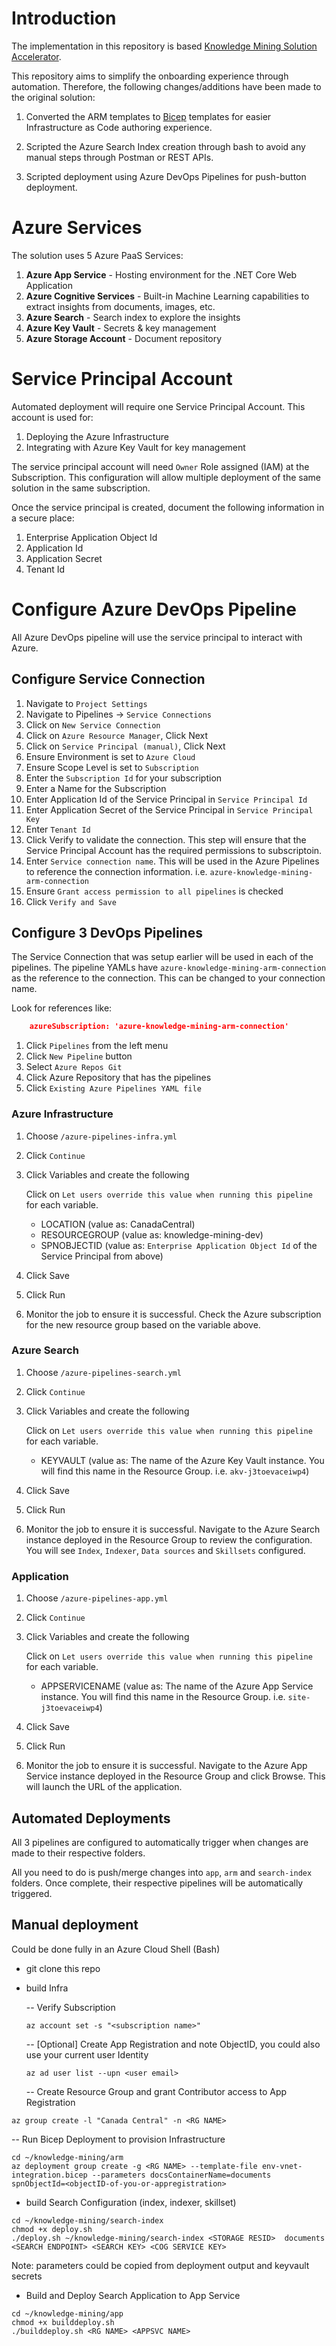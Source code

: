 # Introduction

The implementation in this repository is based [Knowledge Mining Solution Accelerator](https://docs.microsoft.com/en-us/samples/azure-samples/azure-search-knowledge-mining/azure-search-knowledge-mining/).

This repository aims to simplify the onboarding experience through automation.  Therefore, the following changes/additions have been made to the original solution:

1. Converted the ARM templates to [Bicep](https://github.com/Azure/bicep) templates for easier Infrastructure as Code authoring experience.

2. Scripted the Azure Search Index creation through bash to avoid any manual steps through Postman or REST APIs.

3. Scripted deployment using Azure DevOps Pipelines for push-button deployment.

# Azure Services

The solution uses 5 Azure PaaS Services:

1. **Azure App Service** - Hosting environment for the .NET Core Web Application
2. **Azure Cognitive Services** - Built-in Machine Learning capabilities to extract insights from documents, images, etc.
3. **Azure Search** - Search index to explore the insights
4. **Azure Key Vault** - Secrets & key management
5. **Azure Storage Account** - Document repository

# Service Principal Account

Automated deployment will require one Service Principal Account.  This account is used for:

1. Deploying the Azure Infrastructure
2. Integrating with Azure Key Vault for key management

The service principal account will need `Owner` Role assigned (IAM) at the Subscription.  This configuration will allow multiple deployment of the same solution in the same subscription.

Once the service principal is created, document the following information in a secure place:

1. Enterprise Application Object Id
2. Application Id
3. Application Secret
4. Tenant Id

# Configure Azure DevOps Pipeline

All Azure DevOps pipeline will use the service principal to interact with Azure.

## Configure Service Connection

1. Navigate to `Project Settings`
2. Navigate to Pipelines -> `Service Connections`
3. Click on `New Service Connection`
4. Click on `Azure Resource Manager`, Click Next
5. Click on `Service Principal (manual)`, Click Next
6. Ensure Environment is set to `Azure Cloud`
7. Ensure Scope Level is set to `Subscription`
8. Enter the `Subscription Id` for your subscription
9. Enter a Name for the Subscription
10.  Enter Application Id of the Service Principal in `Service Principal Id`
11.  Enter Application Secret of the Service Principal in `Service Principal Key`
12.  Enter `Tenant Id`
13.  Click Verify to validate the connection.  This step will ensure that the Service Principal Account has the required permissions to subscriptoin.
14. Enter `Service connection name`.  This will be used in the Azure Pipelines to reference the connection information.  i.e. `azure-knowledge-mining-arm-connection`
15. Ensure `Grant access permission to all pipelines` is checked
16. Click `Verify and Save`

## Configure 3 DevOps Pipelines

The Service Connection that was setup earlier will be used in each of the pipelines.  The pipeline YAMLs have `azure-knowledge-mining-arm-connection` as the reference to the connection.  This can be changed to your connection name.

Look for references like:

```json
    azureSubscription: 'azure-knowledge-mining-arm-connection'
```

1. Click `Pipelines` from the left menu
2. Click `New Pipeline` button
3. Select `Azure Repos Git`
4. Click Azure Repository that has the pipelines
5. Click `Existing Azure Pipelines YAML file`

### Azure Infrastructure

1. Choose `/azure-pipelines-infra.yml`
2. Click `Continue`
3. Click Variables and create the following

    Click on `Let users override this value when running this pipeline` for each variable.

    - LOCATION (value as: CanadaCentral)
    - RESOURCEGROUP (value as:  knowledge-mining-dev)
    - SPNOBJECTID (value as: `Enterprise Application Object Id` of the Service Principal from above)

4. Click Save
5. Click Run
6. Monitor the job to ensure it is successful.  Check the Azure subscription for the new resource group based on the variable above.

### Azure Search

1. Choose `/azure-pipelines-search.yml`
2. Click `Continue`
3. Click Variables and create the following

    Click on `Let users override this value when running this pipeline` for each variable.

    - KEYVAULT (value as: The name of the Azure Key Vault instance.  You will find this name in the Resource Group.  i.e. `akv-j3toevaceiwp4`)

4. Click Save
5. Click Run
6. Monitor the job to ensure it is successful.  Navigate to the Azure Search instance deployed in the Resource Group to review the configuration.  You will see `Index`, `Indexer`, `Data sources` and `Skillsets` configured.


### Application

1. Choose `/azure-pipelines-app.yml`
2. Click `Continue`
3. Click Variables and create the following

    Click on `Let users override this value when running this pipeline` for each variable.

    - APPSERVICENAME (value as: The name of the Azure App Service instance.  You will find this name in the Resource Group.  i.e. `site-j3toevaceiwp4`)

4. Click Save
5. Click Run
6. Monitor the job to ensure it is successful.  Navigate to the Azure App Service instance deployed in the Resource Group and click Browse.  This will launch the URL of the application.


## Automated Deployments

All 3 pipelines are configured to automatically trigger when changes are made to their respective folders.

All you need to do is push/merge changes into `app`, `arm` and `search-index` folders.  Once complete, their respective pipelines will be automatically triggered.

## Manual deployment

Could be done fully in an Azure Cloud Shell (Bash)

- git clone this repo

- build Infra

  -- Verify Subscription
  ```
  az account set -s "<subscription name>"
  ```
  -- [Optional] Create App Registration and note ObjectID, you could also use your current user Identity
  
  ```
  az ad user list --upn <user email>
  ``` 

  -- Create Resource Group and grant Contributor access to App Registration
 ```
 az group create -l "Canada Central" -n <RG NAME>
  ```
 
  -- Run Bicep Deployment to provision Infrastructure

```
cd ~/knowledge-mining/arm
az deployment group create -g <RG NAME> --template-file env-vnet-integration.bicep --parameters docsContainerName=documents spnObjectId=<objectID-of-you-or-appregistration>
```

- build Search Configuration (index, indexer, skillset)
```
cd ~/knowledge-mining/search-index
chmod +x deploy.sh
./deploy.sh ~/knowledge-mining/search-index <STORAGE RESID>  documents <SEARCH ENDPOINT> <SEARCH KEY> <COG SERVICE KEY>
```
Note: parameters could be copied from deployment output and keyvault secrets

- Build and Deploy Search Application to App Service
```
cd ~/knowledge-mining/app
chmod +x builddeploy.sh
./builddeploy.sh <RG NAME> <APPSVC NAME>

```
